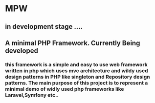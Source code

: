 # MPW 
## in development stage .... 
## A minimal PHP Framework. Currently Being developed 
### this framework is a simple and easy to use web framework written in php which uses mvc architecture and wildy used design patterns in PHP like singleton and Repository design patterns. The main purpose of this project is to represent a minimal demo of  widly used php frameworks like Laravel,Symfony etc..
